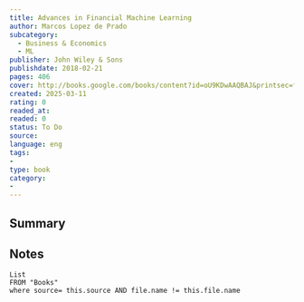 ```yaml
---
title: Advances in Financial Machine Learning
author: Marcos Lopez de Prado
subcategory:
  - Business & Economics
  - ML
publisher: John Wiley & Sons
publishdate: 2018-02-21
pages: 406
cover: http://books.google.com/books/content?id=oU9KDwAAQBAJ&printsec=frontcover&img=1&zoom=1&edge=curl&source=gbs_api
created: 2025-03-11
rating: 0
readed_at: 
readed: 0
status: To Do
source: 
language: eng
tags:
- 
type: book
category: 
- 
---
```

## Summary


## Notes
```dataview
List 
FROM "Books"
where source= this.source AND file.name != this.file.name
```